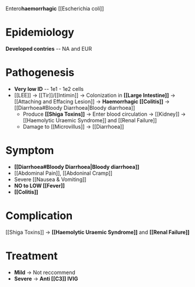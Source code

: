 Entero**haemorrhagic** [[Escherichia coli]]

# Epidemiology
**Developed contries** -- NA and EUR

# Pathogenesis
- **Very low ID** -- 1e1 - 1e2 cells
- [[LEE]] -> [[Tir]]/[[Intimin]] -> Colonization in **[[Large Intestine]]** -> [[Attaching and Effacing Lesion]] -> **Haemorrhagic [[Colitis]]** -> [[Diarrhoea#Bloody Diarrhoea|Bloody diarrhoea]]
	- Produce **[[Shiga Toxins]]** -> Enter blood circulation -> [[Kidney]] -> [[Haemolytic Uraemic Syndrome]] and [[Renal Failure]]
	- Damage to [[Microvillus]] -> [[Diarrhoea]]

# Symptom
- **[[Diarrhoea#Bloody Diarrhoea|Bloody diarrhoea]]**
- [[Abdominal Pain]], [[Abdoninal Cramp]]
- Severe [[Nausea & Vomiting]]
- **NO to LOW [[Fever]]**
- **[[Colitis]]**

# Complication
[[Shiga Toxins]] -> **[[Haemolytic Uraemic Syndrome]]** and **[[Renal Failure]]**

# Treatment
- **Mild** -> Not reccommend
- **Severe** -> **Anti [[C3]] IVIG**
